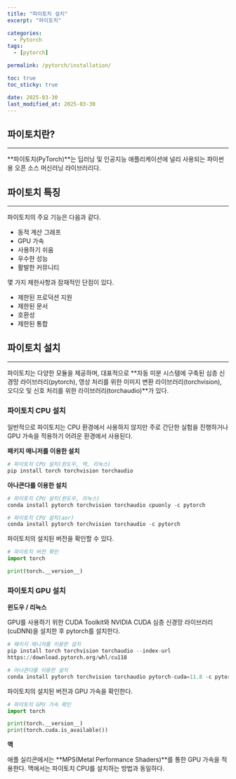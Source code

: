 ```yaml
---
title: "파이토치 설치"
excerpt: "파이토치"

categories:
  - Pytorch
tags:
  - [pytorch]

permalink: /pytorch/installation/

toc: true
toc_sticky: true

date: 2025-03-30
last_modified_at: 2025-03-30
---
```


## 파이토치란?
---------

**파이토치(PyTorch)**는 딥러닝 및 인공지능 애플리케이션에 널리 사용되는 파이썬용 오픈 소스 머신러닝 라이브러리다.

## 파이토치 특징
---------

파이토치의 주요 기능은 다음과 같다.

- 동적 계산 그래프
- GPU 가속
- 사용하기 쉬움
- 우수한 성능
- 활발한 커뮤니티

몇 가지 제한사항과 잠재적인 단점이 있다.
- 제한된 프로덕션 지원
- 제한된 문서
- 호환성
- 제한된 통합

## 파이토치 설치
---------

파이토치는 다양한 모듈을 제공하며, 대표적으로 **자동 미분 시스템에 구축된 심층 신경망 라이브러리(pytorch), 영상 처리를 위한 이미지 변환 라이브러리(torchvision), 오디오 및 신호 처리를 위한 라이브러리(torchaudio)**가 있다.

### 파이토치 CPU 설치

일반적으로 파이토치는 CPU 환경에서 사용하지 않지만 주로 간단한 실험을 진행하거나 GPU 가속을 적용하기 어려운 환경에서 사용된다.

**패키지 매니저를 이용한 설치**<br>

```python
# 파이토치 CPU 설치(윈도우, 맥, 리눅스)
pip install torch torchvision torchaudio
```

**아나콘다를 이용한 설치**<br>

```python
# 파이토치 CPU 설치(윈도우, 리눅스)
conda install pytorch torchvision torchaudio cpuonly -c pytorch

# 파이토치 CPU 설치(aor)
conda install pytorch torchvision torchaudio -c pytorch
```

파이토치의 설치된 버전을 확인할 수 있다.

```python 
# 파이토치 버전 확인
import torch

print(torch.__version__)
```

### 파이토치 GPU 설치

**윈도우 / 리눅스**<br>

GPU를 사용하기 위한 CUDA Toolkit와 NVIDIA CUDA 심층 신경망 라이브러리(cuDNN)을 설치한 후 pytorch를 설치한다.

```python
# 패키지 매니저를 이용한 설치
pip install torch torchvision torchaudio --index-url
https://download.pytorch.org/whl/cu118
```

```python
# 아나콘다를 이용한 설치
conda install pytorch torchvision torchaudio pytorch-cuda=11.8 -c pytorch -c nvidia
```

파이토치의 설치된 버전과 GPU 가속을 확인한다.

```python
# 파이토치 GPU 가속 확인
import torch

print(torch.__version__)
print(torch.cuda.is_available())
```

**맥**<br>

애플 실리콘에서는 **MPS(Metal Performance Shaders)**를 통한 GPU 가속을 적용한다. 맥에서는 파이토치 CPU를 설치하는 방법과 동일하다.



